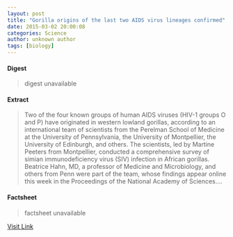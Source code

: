 ```yaml
---
layout: post
title: "Gorilla origins of the last two AIDS virus lineages confirmed"
date: 2015-03-02 20:00:08
categories: Science
author: unknown author
tags: [biology]
---
```



#### Digest
>digest unavailable

#### Extract
>Two of the four known groups of human AIDS viruses (HIV-1 groups O and P) have originated in western lowland gorillas, according to an international team of scientists from the Perelman School of Medicine at the University of Pennsylvania, the University of Montpellier, the University of Edinburgh, and others. The scientists, led by Martine Peeters from Montpellier, conducted a comprehensive survey of simian immunodeficiency virus (SIV) infection in African gorillas. Beatrice Hahn, MD, a professor of Medicine and Microbiology, and others from Penn were part of the team, whose findings appear online this week in the Proceedings of the National Academy of Sciences....

#### Factsheet
>factsheet unavailable

[Visit Link](http://phys.org/news344520638.html)


